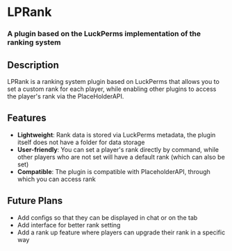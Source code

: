 # LPRank
### A plugin based on the LuckPerms implementation of the ranking system

## Description
LPRank is a ranking system plugin based on LuckPerms that allows you to set a custom rank for each player, while enabling other plugins to access the player's rank via the PlaceHolderAPI.

## Features
- **Lightweight**: Rank data is stored via LuckPerms metadata, the plugin itself does not have a folder for data storage
- **User-friendly**: You can set a player's rank directly by command, while other players who are not set will have a default rank (which can also be set)
- **Compatible**: The plugin is compatible with PlaceholderAPI, through which you can access rank

## Future Plans
- Add configs so that they can be displayed in chat or on the tab
- Add interface for better rank setting
- Add a rank up feature where players can upgrade their rank in a specific way
